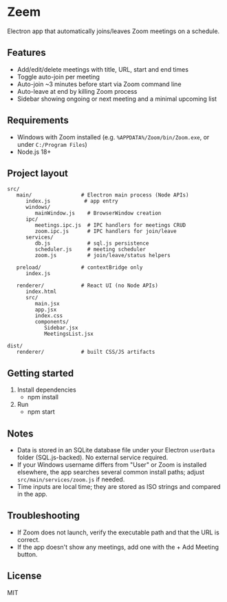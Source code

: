# Zeem

Electron app that automatically joins/leaves Zoom meetings on a schedule.

## Features
- Add/edit/delete meetings with title, URL, start and end times
- Toggle auto-join per meeting
- Auto-join ~3 minutes before start via Zoom command line
- Auto-leave at end by killing Zoom process
- Sidebar showing ongoing or next meeting and a minimal upcoming list

## Requirements
- Windows with Zoom installed (e.g. `%APPDATA%/Zoom/bin/Zoom.exe`, or under `C:/Program Files`)
- Node.js 18+

## Project layout

```
src/
   main/                # Electron main process (Node APIs)
      index.js           # app entry
      windows/
         mainWindow.js    # BrowserWindow creation
      ipc/
         meetings.ipc.js  # IPC handlers for meetings CRUD
         zoom.ipc.js      # IPC handlers for join/leave
      services/
         db.js            # sql.js persistence
         scheduler.js     # meeting scheduler
         zoom.js          # join/leave/status helpers

   preload/             # contextBridge only
      index.js

   renderer/            # React UI (no Node APIs)
      index.html
      src/
         main.jsx
         app.jsx
         index.css
         components/
            Sidebar.jsx
            MeetingsList.jsx

dist/
   renderer/            # built CSS/JS artifacts
```

## Getting started
1. Install dependencies
    - npm install
2. Run
    - npm start

## Notes
- Data is stored in an SQLite database file under your Electron `userData` folder (SQL.js-backed). No external service required.
- If your Windows username differs from "User" or Zoom is installed elsewhere, the app searches several common install paths; adjust `src/main/services/zoom.js` if needed.
- Time inputs are local time; they are stored as ISO strings and compared in the app.

## Troubleshooting
- If Zoom does not launch, verify the executable path and that the URL is correct.
- If the app doesn't show any meetings, add one with the + Add Meeting button.

## License
MIT